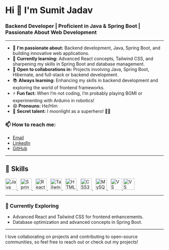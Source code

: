 # Hi 👋 I'm Sumit Jadav

### Backend Developer | Proficient in Java & Spring Boot | Passionate About Web Development

---

- 👀 **I'm passionate about:** Backend development, Java, Spring Boot, and building innovative web applications.
- 🌱 **Currently learning:** Advanced React concepts, Tailwind CSS, and sharpening my skills in Spring Boot and database management.
- 💞️ **Open to collaborations in:** Projects involving Java, Spring Boot, Hibernate, and full-stack or backend development.
- 📚 **Always learning:** Enhancing my skills in backend development and exploring the world of frontend frameworks.
- ⚡ **Fun fact:** When I’m not coding, I’m probably playing BGMI or experimenting with Arduino in robotics!
- 😄 **Pronouns:** He/Him
- 🦸 **Secret talent:** I moonlight as a superhero! 🦸‍♂️

### 📫 **How to reach me:**
- [Email](mailto:sumitjadav1807@gmail.com)
- [LinkedIn](https://www.linkedin.com/in/sumit-jadav-805165306/)
- [GitHub](https://github.com/Sumit-Jadav-07)

---

## 🔧 Skills

<p align="left">
  <a href="https://www.oracle.com/java/" target="_blank" rel="noreferrer">
    <img src="https://raw.githubusercontent.com/danielcranney/readme-generator/main/public/icons/skills/java-colored.svg" width="36" height="36" alt="Java" />
  </a> &nbsp;
  <a href="https://spring.io/projects/spring-boot" target="_blank" rel="noreferrer">
    <img src="https://upload.wikimedia.org/wikipedia/commons/7/79/Spring_Boot.svg" width="36" height="36" alt="Spring Boot" />
  </a> &nbsp;
  <a href="https://reactjs.org/" target="_blank" rel="noreferrer">
    <img src="https://raw.githubusercontent.com/danielcranney/readme-generator/main/public/icons/skills/react-colored.svg" width="36" height="36" alt="React" />
  </a> &nbsp;
  <a href="https://tailwindcss.com/" target="_blank" rel="noreferrer">
    <img src="https://raw.githubusercontent.com/danielcranney/readme-generator/main/public/icons/skills/tailwindcss-colored.svg" width="36" height="36" alt="Tailwind CSS" />
  </a> &nbsp;
  <a href="https://developer.mozilla.org/en-US/docs/Glossary/HTML5" target="_blank" rel="noreferrer">
    <img src="https://raw.githubusercontent.com/danielcranney/readme-generator/main/public/icons/skills/html5-colored.svg" width="36" height="36" alt="HTML5" />
  </a> &nbsp;
  <a href="https://www.w3.org/TR/CSS/#css" target="_blank" rel="noreferrer">
    <img src="https://raw.githubusercontent.com/danielcranney/readme-generator/main/public/icons/skills/css3-colored.svg" width="36" height="36" alt="CSS3" />
  </a> &nbsp;
  <a href="https://www.mysql.com/" target="_blank" rel="noreferrer">
    <img src="https://raw.githubusercontent.com/danielcranney/readme-generator/main/public/icons/skills/mysql-colored.svg" width="36" height="36" alt="MySQL" />
  </a> &nbsp;
  <a href="https://code.visualstudio.com/" target="_blank" rel="noreferrer">
    <img src="https://code.visualstudio.com/assets/images/code-stable.png" width="36" height="36" alt="VS Code" />
  </a>
  <a href="https://app.powerbi.com/" target="_blank" rel="noreferrer">
    <img src="https://cdn-dynmedia-1.microsoft.com/is/image/microsoftcorp/Hero_BPI_icon1?resMode=sharp2&op_usm=1.5,0.65,15,0&wid=96&hei=96&qlt=100&fmt=png-alpha&fit=constrain" width="36" height="36" alt="VS Code" />
  </a>
</p>

---

### 🌱 Currently Exploring
- Advanced React and Tailwind CSS for frontend enhancements.
- Database optimization and advanced concepts in Spring Boot.

---

I love collaborating on projects and contributing to open-source communities, so feel free to reach out or check out my projects!
